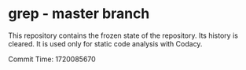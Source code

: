 # grep - master branch

This repository contains the frozen state of the repository.
Its history is cleared. It is used only for static code
analysis with Codacy.

Commit Time: 1720085670